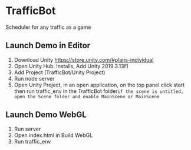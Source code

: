 # TrafficBot
Scheduler for any traffic as a game

## Launch Demo in Editor
1. Download Unity https://store.unity.com/#plans-individual
2. Open Unity Hub. Installs, Add Unity 2019.3.13f1
3. Add Project (TrafficBot/Unity Project)
4. Run node server
4. Open Unity Project, in an open application, on the top panel click start then run traffic_env in the TrafficBot folder`if the scene is untitled, open the Scene folder and enable MainScene or MainScene`

## Launch Demo WebGL
1. Run server
2. Open index.html in Build WebGL
3. Run traffic_env 
